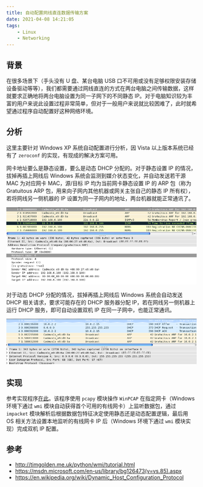 ```yaml
---
title: 自动配置网线直连数据传输方案
date: 2021-04-08 14:21:05
tags:
    - Linux
    - Networking
---
```


## 背景

在很多场景下（手头没有 U 盘、某台电脑 USB 口不可用或没有足够权限安装存储设备驱动等等），我们都需要通过网线直连的方式在两台电脑之间传输数据，这样就要求正确地将两台电脑设置为同一子网下的不同静态 IP。对于电脑知识较为丰富的用户来说此设置过程非常简单，但对于一般用户来说就比较困难了，此时就希望通过程序自动配置好这种网络环境。
<!-- more -->

## 分析

这里主要针对 Windows XP 系统自动配置进行分析，因 Vista 以上版本系统已经有了 `zeroconf` 的实现，有现成的解决方案可用。

网卡地址要么是静态设置，要么是动态 DHCP 分配的。对于静态设置 IP 的情况，拔掉再插上网线后 Windows 系统会监测到媒介状态变化，并自动发送若干源 MAC 为对应网卡 MAC，源/目标 IP 均为当前网卡静态设置 IP 的 ARP 包（称为 Gratuitous ARP 包，用来向子网内其他机器或网关主张自己的静态 IP 所有权），若将网线另一侧机器的 IP 设置为同一子网内的地址，两台机器就能正常通讯了。

![Static IP Capture](/images/2015-07-21/static-ip-pcap.png "静态 IP 抓包结果")

对于动态 DHCP 分配的情况，拔掉再插上网线后 Windows 系统会自动发送 DHCP 相关请求，要求可能存在的 DHCP 服务器分配 IP，若在网线另一侧机器上运行 DHCP 服务，即可自动设置双机 IP 在同一子网中，也能正常通讯。

![DHCP IP Capture](/images/2015-07-21/dhcp-ip-pcap.png "动态 DHCP 抓包结果")

## 实现

参考实现程序[在此](https://github.com/chaoslawful/nullconf)。该程序使用 `pcapy` 模块操作 `WinPCAP` 在指定网卡（Windows 环境下通过 `wmi` 模块自动获得首个可用的有线网卡）上监听数据包，通过 `impacket` 模块解析后根据数据包特征决定使用静态还是动态配置逻辑，最后用 OS 相关方法设置本地监听的有线网卡 IP 后（Windows 环境下通过 `wmi` 模块实现）完成双机 IP 配置。

## 参考

- http://timgolden.me.uk/python/wmi/tutorial.html
- https://msdn.microsoft.com/en-us/library/bg126473(v=vs.85).aspx
- https://en.wikipedia.org/wiki/Dynamic_Host_Configuration_Protocol

